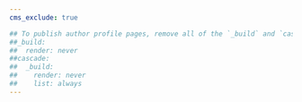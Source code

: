 ```yaml
---
cms_exclude: true

## To publish author profile pages, remove all of the `_build` and `cascade` settings below.
##_build:
##  render: never
##cascade:
##  _build:
##    render: never
##    list: always
---
```

